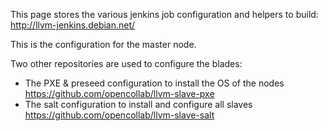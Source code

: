 This page stores the various jenkins job configuration and helpers to build:
http://llvm-jenkins.debian.net/

This is the configuration for the master node.

Two other repositories are used to configure the blades:
* The PXE & preseed configuration to install the OS of the nodes https://github.com/opencollab/llvm-slave-pxe
* The salt configuration to install and configure all slaves https://github.com/opencollab/llvm-slave-salt
